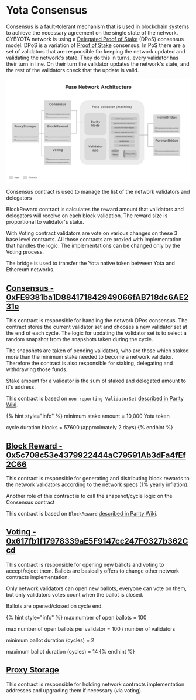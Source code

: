 # Yota Consensus

Consensus is a fault-tolerant mechanism that is used in blockchain systems to achieve the necessary agreement on the single state of the network. CYBYOTA network is using a [Delegated Proof of Stake](https://en.bitcoinwiki.org/wiki/DPoS) (DPoS) consensus model. DPoS is a variation of [Proof of Stake](https://en.bitcoinwiki.org/wiki/Proof-of-stake) consensus. In PoS there are a set of validators that are responsible for keeping the network updated and validating the network's state. They do this in turns, every validator has their turn in line. On their turn the validator updates the network's state, and the rest of the validators check that the update is valid.

![](<../../.gitbook/assets/image (3).png>)

Consensus contract is used to manage the list of the network validators and delegators

BlockReward contract is calculates the reward amount that validators and delegators will receive on each block validation. The reward size is proportional to validator's stake.

With Voting contract validators are vote on various changes on these 3 base level contracts. All those contracts are proxied with implementation that handles the logic. The implementations can be changed only by the Voting process.

The bridge is used to transfer the Yota native token between Yota and Ethereum networks.

## [Consensus - 0xFE9381ba1D884171842949066fAB718dc6AE231e](./#consensus-0xfe9381ba1d884171842949066fab718dc6ae231e)

This contract is responsible for handling the network DPos consensus. The contract stores the current validator set and chooses a new validator set at the end of each cycle. The logic for updating the validator set is to select a random snapshot from the snapshots taken during the cycle.

The snapshots are taken of pending validators, who are those which staked more than the minimum stake needed to become a network validator. Therefore the contract is also responsible for staking, delegating and withdrawing those funds.

Stake amount for a validator is the sum of staked and delegated amount to it's address.

This contract is based on `non-reporting ValidatorSet` [described in Parity Wiki](https://wiki.parity.io/Validator-Set.html#non-reporting-contract).

{% hint style="info" %}
minimum stake amount = 10,000 Yota token

cycle duration blocks = 57600 (approximately 2 days)
{% endhint %}

## [Block Reward - 0x5c708c53e4379922444aC79591Ab3dFa4fEf2C66](https://cybyotascan.com/address/0x5c708c53e4379922444aC79591Ab3dFa4fEf2C66)

This contract is responsible for generating and distributing block rewards to the network validators according to the network specs (1% yearly inflation).

Another role of this contract is to call the snapshot/cycle logic on the Consensus contract

This contract is based on `BlockReward` [described in Parity Wiki](https://wiki.parity.io/Block-Reward-Contract).

## [Voting - 0x617fb1f17978339aE5F9147cc247F0327b362Ccd](https://cybyotascan.com/address/0x617fb1f17978339aE5F9147cc247F0327b362Ccd)

This contract is responsible for opening new ballots and voting to accept/reject them. Ballots are basically offers to change other network contracts implementation.

Only network validators can open new ballots, everyone can vote on them, but only validators votes count when the ballot is closed.

Ballots are opened/closed on cycle end.

{% hint style="info" %}
max number of open ballots = 100

max number of open ballots per validator = 100 / number of validators

minimum ballot duration (cycles) = 2

maximum ballot duration (cycles) = 14
{% endhint %}

## [Proxy Storage](https://cybyotascan.com/address/0x9b66D237552d25Bc7942eF67832663dc264c926B)

This contract is responsible for holding network contracts implementation addresses and upgrading them if necessary (via voting).
